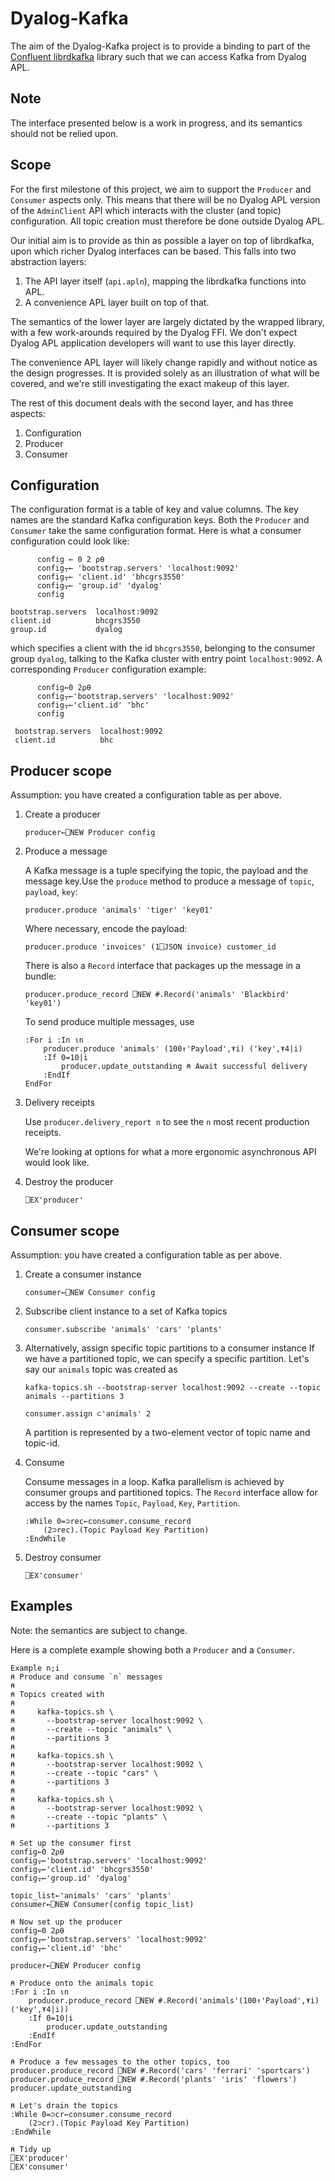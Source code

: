 # Dyalog-Kafka 

The aim of the Dyalog-Kafka project is to provide a binding to part of the [Confluent librdkafka](https://github.com/confluentinc/librdkafka) library such that we can access Kafka from Dyalog APL. 

## Note

The interface presented below is a work in progress, and its semantics should not be relied upon. 

## Scope

For the first milestone of this project, we aim to support the `Producer` and `Consumer` aspects only. This means that there will be no Dyalog APL version of the `AdminClient` API which interacts with the cluster (and topic) configuration. All topic creation must therefore be done outside Dyalog APL. 

Our initial aim is to provide as thin as possible a layer on top of librdkafka, upon which richer Dyalog interfaces can be based. This falls into two abstraction layers: 
1. The API layer itself (`api.apln`), mapping the librdkafka functions into APL.
2. A convenience APL layer built on top of that.

The semantics of the lower layer are largely dictated by the wrapped library, with a few work-arounds required by the Dyalog FFI. We don't expect Dyalog APL application developers will want to use this layer directly.

The convenience APL layer will likely change rapidly and without notice as the design progresses. It is provided solely as an illustration of what will be covered, and we're still investigating the exact makeup of this layer. 

The rest of this document deals with the second layer, and has three aspects:
1. Configuration
2. Producer
3. Consumer

## Configuration

The configuration format is a table of key and value columns. The key names are the standard Kafka configuration keys. Both the `Producer` and `Consumer` take the same configuration format. Here is what a consumer configuration could look like:

```apl
      config ← 0 2 ⍴⍬
      config⍪← 'bootstrap.servers' 'localhost:9092'
      config⍪← 'client.id' 'bhcgrs3550'
      config⍪← 'group.id' 'dyalog'
      config

bootstrap.servers  localhost:9092 
client.id          bhcgrs3550     
group.id           dyalog 
```
which specifies a client with the id `bhcgrs3550`, belonging to the consumer group `dyalog`, talking to the Kafka cluster with entry point `localhost:9092`. A corresponding `Producer` configuration example:

```apl
      config←0 2⍴⍬
      config⍪←'bootstrap.servers' 'localhost:9092'
      config⍪←'client.id' 'bhc'
      config

 bootstrap.servers  localhost:9092 
 client.id          bhc 
```

## Producer scope
Assumption: you have created a configuration table as per above.

1. Create a producer
    ```
    producer←⎕NEW Producer config
    ```

2. Produce a message
    
    A Kafka message is a tuple specifying the topic, the payload and the message key.Use the `produce` method to produce a message of `topic`, `payload`, `key`:
    ```
    producer.produce 'animals' 'tiger' 'key01'
    ```
    Where necessary, encode the payload:
    ```
    producer.produce 'invoices' (1⎕JSON invoice) customer_id
    ```
    There is also a `Record` interface that packages up the message in a bundle:
    ```
    producer.produce_record ⎕NEW #.Record('animals' 'Blackbird' 'key01')
    ```
    To send produce multiple messages, use
    ```apl
    :For i :In ⍳n
        producer.produce 'animals' (100↑'Payload',⍕i) ('key',⍕4|i)
        :If 0=10|i
            producer.update_outstanding ⍝ Await successful delivery
        :EndIf
    EndFor
    ```

3. Delivery receipts
    
    Use `producer.delivery_report n` to see the `n` most recent production receipts.

    We're looking at options for what a more ergonomic  asynchronous API would look like.

4. Destroy the producer
    ```
    ⎕EX'producer'
    ```

## Consumer scope

Assumption: you have created a configuration table as per above.

1. Create a consumer instance
    ```apl
    consumer←⎕NEW Consumer config
    ```
2. Subscribe client instance to a set of Kafka topics
    ```apl
    consumer.subscribe 'animals' 'cars' 'plants'
    ```
3. Alternatively, assign specific topic partitions to a consumer instance
    If we have a partitioned topic, we can specify a specific partition. Let's say our `animals` topic was created as
    ```other
    kafka-topics.sh --bootstrap-server localhost:9092 --create --topic animals --partitions 3
    ```
    ```apl
    consumer.assign ⊂'animals' 2
    ```
    A partition is represented by a two-element vector of topic name and topic-id.

4. Consume

    Consume messages in a loop. Kafka parallelism is achieved by consumer groups and partitioned topics. The `Record` interface allow for access by the names `Topic`, `Payload`, `Key`, `Partition`.
    ```apl
    :While 0=⊃rec←consumer.consume_record
        (2⊃rec).(Topic Payload Key Partition)
    :EndWhile
    ```
5. Destroy consumer
    ```apl
    ⎕EX'consumer'
    ```

## Examples

Note: the semantics are subject to change.

Here is a complete example showing both a `Producer` and a `Consumer`.

```apl
Example n;i  
⍝ Produce and consume `n` messages
⍝
⍝ Topics created with
⍝
⍝     kafka-topics.sh \
⍝       --bootstrap-server localhost:9092 \
⍝       --create --topic "animals" \
⍝       --partitions 3
⍝  
⍝     kafka-topics.sh \
⍝       --bootstrap-server localhost:9092 \
⍝       --create --topic "cars" \
⍝       --partitions 3
⍝
⍝     kafka-topics.sh \
⍝       --bootstrap-server localhost:9092 \
⍝       --create --topic "plants" \
⍝       --partitions 3

⍝ Set up the consumer first
config←0 2⍴⍬
config⍪←'bootstrap.servers' 'localhost:9092'
config⍪←'client.id' 'bhcgrs3550'
config⍪←'group.id' 'dyalog'

topic_list←'animals' 'cars' 'plants'
consumer←⎕NEW Consumer(config topic_list)

⍝ Now set up the producer
config←0 2⍴⍬
config⍪←'bootstrap.servers' 'localhost:9092'
config⍪←'client.id' 'bhc'

producer←⎕NEW Producer config

⍝ Produce onto the animals topic
:For i :In ⍳n
    producer.produce_record ⎕NEW #.Record('animals'(100↑'Payload',⍕i)('key',⍕4|i))
    :If 0=10|i
        producer.update_outstanding
    :EndIf
:EndFor

⍝ Produce a few messages to the other topics, too
producer.produce_record ⎕NEW #.Record('cars' 'ferrari' 'sportcars')
producer.produce_record ⎕NEW #.Record('plants' 'iris' 'flowers')
producer.update_outstanding

⍝ Let's drain the topics
:While 0=⊃cr←consumer.consume_record
    (2⊃cr).(Topic Payload Key Partition)
:EndWhile

⍝ Tidy up
⎕EX'producer'
⎕EX'consumer'
 ```

